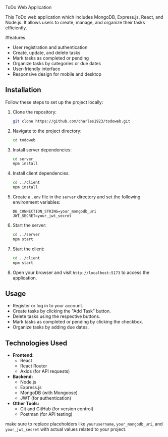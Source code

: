 ToDo Web Application

This ToDo web application which includes MongoDB, Express.js, React, and Node.js. It allows users to create, manage, and organize their tasks efficiently.

#features

- User registration and authentication
- Create, update, and delete tasks
- Mark tasks as completed or pending
- Organize tasks by categories or due dates
- User-friendly interface
- Responsive design for mobile and desktop

## Installation

Follow these steps to set up the project locally:

1. Clone the repository:

   ```bash
   git clone https://github.com/charles1923/todoweb.git
   ```

2. Navigate to the project directory:

   ```bash
   cd todoweb
   ```

3. Install server dependencies:

   ```bash
   cd server
   npm install
   ```

4. Install client dependencies:

   ```bash
   cd ../client
   npm install
   ```

5. Create a `.env` file in the `server` directory and set the following environment variables:

   ```env
   DB_CONNECTION_STRING=your_mongodb_uri
   JWT_SECRET=your_jwt_secret
   ```

6. Start the server:

   ```bash
   cd ../server
   npm start
   ```

7. Start the client:

   ```bash
   cd ../client
   npm start
   ```

8. Open your browser and visit `http://localhost:5173` to access the application.

## Usage

- Register or log in to your account.
- Create tasks by clicking the "Add Task" button.
- Delete tasks using the respective buttons.
- Mark tasks as completed or pending by clicking the checkbox.
- Organize tasks by adding due dates.

## Technologies Used

- **Frontend:**
  - React
  - React Router
  - Axios (for API requests)
- **Backend:**
  - Node.js
  - Express.js
  - MongoDB (with Mongoose)
  - JWT (for authentication)
- **Other Tools:**
  - Git and GitHub (for version control)
  - Postman (for API testing)

make sure to replace placeholders like `yourusername`, `your_mongodb_uri`, and `your_jwt_secret` with actual values related to your project.
